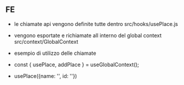 ## FE
- le chiamate api vengono definite tutte dentro src/hooks/usePlace.js

- vengono esportate e richiamate all interno del global context src/context/GlobalContext

- esempio di utilizzo delle chiamate 

- const { usePlace, addPlace } = useGlobalContext();

- usePlace({name: '', id: ''})